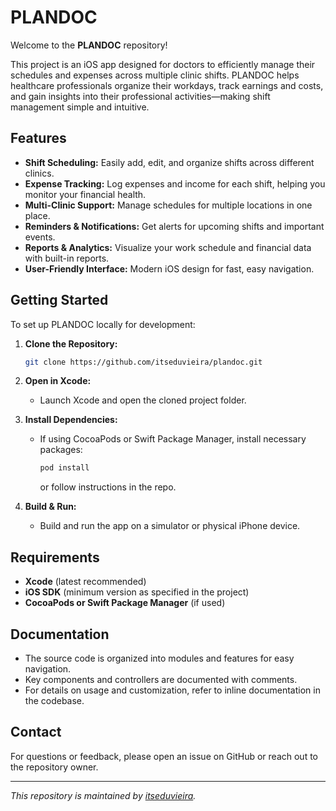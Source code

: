 # PLANDOC

Welcome to the **PLANDOC** repository!

This project is an iOS app designed for doctors to efficiently manage their schedules and expenses across multiple clinic shifts. PLANDOC helps healthcare professionals organize their workdays, track earnings and costs, and gain insights into their professional activities—making shift management simple and intuitive.

## Features

- **Shift Scheduling:** Easily add, edit, and organize shifts across different clinics.
- **Expense Tracking:** Log expenses and income for each shift, helping you monitor your financial health.
- **Multi-Clinic Support:** Manage schedules for multiple locations in one place.
- **Reminders & Notifications:** Get alerts for upcoming shifts and important events.
- **Reports & Analytics:** Visualize your work schedule and financial data with built-in reports.
- **User-Friendly Interface:** Modern iOS design for fast, easy navigation.

## Getting Started

To set up PLANDOC locally for development:

1. **Clone the Repository:**
   ```bash
   git clone https://github.com/itseduvieira/plandoc.git
   ```
2. **Open in Xcode:**
   - Launch Xcode and open the cloned project folder.

3. **Install Dependencies:**
   - If using CocoaPods or Swift Package Manager, install necessary packages:
     ```bash
     pod install
     ```
     or follow instructions in the repo.

4. **Build & Run:**
   - Build and run the app on a simulator or physical iPhone device.

## Requirements

- **Xcode** (latest recommended)
- **iOS SDK** (minimum version as specified in the project)
- **CocoaPods or Swift Package Manager** (if used)

## Documentation

- The source code is organized into modules and features for easy navigation.
- Key components and controllers are documented with comments.
- For details on usage and customization, refer to inline documentation in the codebase.

## Contact

For questions or feedback, please open an issue on GitHub or reach out to the repository owner.

---
*This repository is maintained by [itseduvieira](https://github.com/itseduvieira).*
